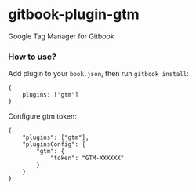 # gitbook-plugin-gtm
Google Tag Manager for Gitbook

### How to use?

Add plugin to your `book.json`, then run `gitbook install`:

```
{
    plugins: ["gtm"]
}
```

Configure gtm token:

```
{
    "plugins": ["gtm"],
    "pluginsConfig": {
        "gtm": {
            "token": "GTM-XXXXXX"
        }
    }
}
```